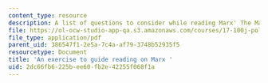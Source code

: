 ```yaml
---
content_type: resource
description: A list of questions to consider while reading Marx' The Manifesto.
file: https://ol-ocw-studio-app-qa.s3.amazonaws.com/courses/17-100j-political-economy-i-spring-2016/2dc66fb6225bee60fb2e42255f068f1a_MIT17_100JS16_Marx_Ques.pdf
file_type: application/pdf
parent_uid: 386547f1-2e5a-7c4a-af79-3748b52935f5
resourcetype: Document
title: 'An exercise to guide reading on Marx '
uid: 2dc66fb6-225b-ee60-fb2e-42255f068f1a
---
```

